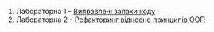 1. Лабораторна 1 - [Виправлені запахи коду](https://github.com/Dymasik/refactoring/tree/feature/code-smells-fix)
2. Лабораторна 2 - [Рефакторинг відносно принципів ООП](https://github.com/Dymasik/refactoring/tree/feature/oop-refactoring)
